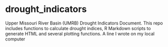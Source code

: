 # drought_indicators
Upper Missouri River Basin (UMRB) Drought Indicators Document. This repo includes functions to calculate drought indices, R Markdown scripts to generate HTML and several plotting functions. 
A line I wrote on my local computer
